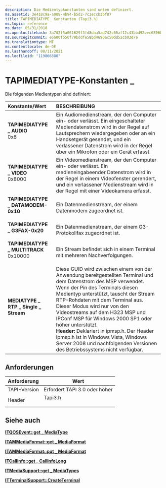 ```yaml
---
description: Die Medientypkonstanten sind unten definiert.
ms.assetid: 3e418c9a-a008-4b94-b5d2-7c2eccb3bf87
title: TAPIMEDIATYPE_ Konstanten (Tapi3.h)
ms.topic: reference
ms.date: 05/31/2018
ms.openlocfilehash: 3a702f5a061629f3fd8daa5ad742c65af12c43bbd92eec6896b143e4bd6a403c
ms.sourcegitcommit: e6600f550f79bddfe58bd4696ac50dd52cb03d7e
ms.translationtype: MT
ms.contentlocale: de-DE
ms.lasthandoff: 08/11/2021
ms.locfileid: "119866880"
---
```

# <a name="tapimediatype_-constants"></a>TAPIMEDIATYPE-Konstanten \_

Die folgenden Medientypen sind definiert:



| Konstante/Wert                                                                                                                                                                                                                                              | BESCHREIBUNG                                                                                                                                                                                                                                                                                                                                                                                                                                                                                          |
|:------------------------------------------------------------------------------------------------------------------------------------------------------------------------------------------------------------------------------------------------------------|:-----------------------------------------------------------------------------------------------------------------------------------------------------------------------------------------------------------------------------------------------------------------------------------------------------------------------------------------------------------------------------------------------------------------------------------------------------------------------------------------------------|
| <span id="TAPIMEDIATYPE_AUDIO"></span><span id="tapimediatype_audio"></span><dl> <dt>**TAPIMEDIATYPE \_ AUDIO**</dt> <dt>0x8</dt> </dl>                    | Ein Audiomedienstream, der den Computer ein- oder verlässt. Ein eingeschalteter Mediendatenstrom wird in der Regel auf Lautsprechern wiedergegeben oder an ein Handsetgerät gesendet, und ein verlassener Datenstrom wird in der Regel über ein Mikrofon oder ein Gerät erfasst.<br/>                                                                                                                                                                                                                                      |
| <span id="TAPIMEDIATYPE_VIDEO"></span><span id="tapimediatype_video"></span><dl> <dt>**TAPIMEDIATYPE \_ VIDEO**</dt> <dt>0x8000</dt> </dl>                 | Ein Videomedienstream, der den Computer ein- oder verlässt. Ein medieneingabeender Datenstrom wird in der Regel in einem Videofenster gerendert, und ein verlassener Medienstream wird in der Regel mit einer Videokamera erfasst.<br/>                                                                                                                                                                                                                                                                         |
| <span id="TAPIMEDIATYPE_DATAMODEM"></span><span id="tapimediatype_datamodem"></span><dl> <dt>**TAPIMEDIATYPE \_ DATAMODEM-0x10**</dt> <dt></dt> </dl>       | Ein Datenmedienstream, der einem Datenmodem zugeordnet ist.<br/>                                                                                                                                                                                                                                                                                                                                                                                                                                 |
| <span id="TAPIMEDIATYPE_G3FAX"></span><span id="tapimediatype_g3fax"></span><dl> <dt>**TAPIMEDIATYPE \_ G3FAX-0x20**</dt> <dt></dt> </dl>                   | Ein Datenmedienstream, der einem G3-Protokollfax zugeordnet ist.<br/>                                                                                                                                                                                                                                                                                                                                                                                                                            |
| <span id="TAPIMEDIATYPE_MULTITRACK"></span><span id="tapimediatype_multitrack"></span><dl> <dt>**TAPIMEDIATYPE \_ MULTITRACK**</dt> <dt>0x10000</dt> </dl> | Ein Stream befindet sich in einem Terminal mit mehreren Nachverfolgungen.<br/>                                                                                                                                                                                                                                                                                                                                                                                                                                                     |
| <span id="MEDIATYPE_RTP_Single_Stream"></span><span id="mediatype_rtp_single_stream"></span><span id="MEDIATYPE_RTP_SINGLE_STREAM"></span><dl> <dt>**MEDIATYPE \_ RTP \_ Single \_ Stream**</dt> </dl>     | Diese GUID wird zwischen einem von der Anwendung bereitgestellten Terminal und dem Datenstrom des MSP verwendet. Wenn der Pin des Terminals diesen Medientyp unterstützt, tauscht der Stream RTP-Rohdaten mit dem Terminal aus. Dieser Modus wird nur von den Videostreams auf dem H323 MSP und IPConf MSP für Windows 2000 SP1 oder höher unterstützt.<br/> **Header:** Deklariert in ipmsp.h. Der Header ipmsp.h ist in Windows Vista, Windows Server 2008 und nachfolgenden Versionen des Betriebssystems nicht verfügbar. <br/> |



## <a name="requirements"></a>Anforderungen



| Anforderung | Wert |
|-------------------------|------------------------------------------------------------------------------------|
| TAPI-Version<br/> | Erfordert TAPI 3.0 oder höher<br/>                                              |
| Header<br/>       | <dl> <dt>Tapi3.h</dt> </dl> |



## <a name="see-also"></a>Siehe auch

<dl> <dt>

[**ITQOSEvent::get \_ MediaType**](/windows/desktop/api/tapi3if/nf-tapi3if-itqosevent-get_mediatype)
</dt> <dt>

[**ITAMMediaFormat::get \_ MediaFormat**](/windows/win32/api/tapi3/nf-tapi3-itammediaformat-get_mediaformat)
</dt> <dt>

[**ITAMMediaFormat::put \_ MediaFormat**](/windows/win32/api/tapi3/nf-tapi3-itammediaformat-put_mediaformat)
</dt> <dt>

[**ITCallInfo::get \_ CallInfoLong**](/windows/desktop/api/tapi3if/nf-tapi3if-itcallinfo-get_callinfolong)
</dt> <dt>

[**ITMediaSupport::get \_ MediaTypes**](/windows/desktop/api/tapi3if/nf-tapi3if-itmediasupport-get_mediatypes)
</dt> <dt>

[**ITTerminalSupport::CreateTerminal**](/windows/win32/api/tapi3if/nf-tapi3if-itterminalsupport-createterminal)
</dt> </dl>

 

